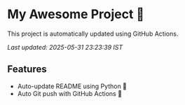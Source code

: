 # My Awesome Project 🚀

This project is automatically updated using GitHub Actions.

_Last updated: 2025-05-31 23:23:39 IST_

## Features
- Auto-update README using Python 🐍
- Auto Git push with GitHub Actions 🤖
